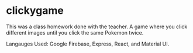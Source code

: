 # clickygame

This was a class homework done with the teacher. 
A game where you click different images until you click the same Pokemon twice.

Langauges Used:
Google Firebase, Express, React, and Material UI.
